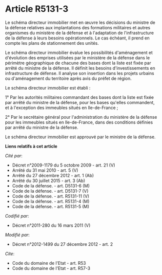 # Article R5131-3

Le schéma directeur immobilier met en œuvre les décisions du ministre de la défense relatives aux implantations des
formations militaires et autres organismes du ministère de la défense et à l'adaptation de l'infrastructure de la défense à
leurs besoins opérationnels. Le cas échéant, il prend en compte les plans de stationnement des unités. 

Le schéma directeur immobilier évalue les possibilités d'aménagement et d'évolution des emprises utilisées par le ministère
de la défense dans le périmètre géographique de chacune des bases dont la liste est fixée par arrêté du ministre de la
défense. Il définit les besoins d'investissements en infrastructure de défense. Il analyse son insertion dans les projets
urbains ou d'aménagement du territoire après avis du préfet de région. 

Le schéma directeur immobilier est établi : 

1° Par les autorités militaires commandant des bases dont la liste est fixée par arrêté du ministre de la défense, pour les
bases qu'elles commandent, et à l'exception des immeubles situés en Ile-de-France ; 

2° Par le secrétaire général pour l'administration du ministère de la défense pour les immeubles situés en Ile-de-France,
dans des conditions définies par arrêté du ministre de la défense. 

Le schéma directeur immobilier est approuvé par le ministre de la défense.

**Liens relatifs à cet article**

_Cité par_:

  - Décret n°2009-1179 du 5 octobre 2009 - art. 21 (V)
  - Arrêté du 31 mai 2010 - art. 5 (V)
  - Arrêté du 27 décembre 2012 - art. 1 (Ab)
  - Arrêté du 30 juillet 2015 - art. 3 (Ab)
  - Code de la défense. - art. D5131-6 (M)
  - Code de la défense. - art. D5131-7 (V)
  - Code de la défense. - art. R5131-11 (V)
  - Code de la défense. - art. R5131-4 (M)
  - Code de la défense. - art. R5131-5 (M)

_Codifié par_:

  - Décret n°2011-280 du 16 mars 2011 (V)

_Modifié par_:

  - Décret n°2012-1499 du 27 décembre 2012 - art. 2

_Cite_:

  - Code du domaine de l'Etat - art. R53
  - Code du domaine de l'Etat - art. R57-3
